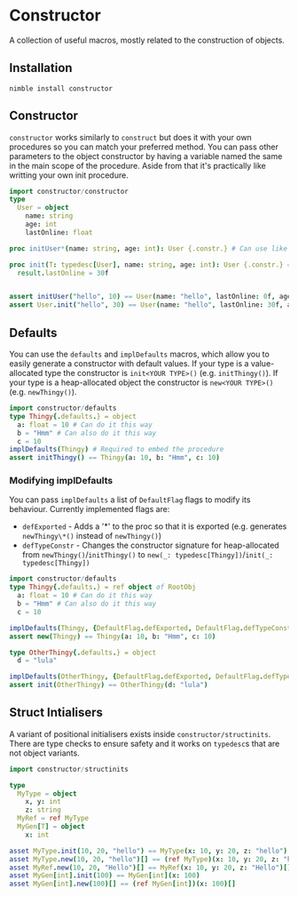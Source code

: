 # Constructor

A collection of useful macros, mostly related to the construction of objects.

## Installation

`nimble install constructor`

## Constructor

`constructor` works similarly to `construct` but does it with your own procedures so you can match your preferred method.
You can pass other parameters to the object constructor by having a variable named the same in the main scope of the procedure.
Aside from that it's practically like writting your own init procedure.

```nim
import constructor/constructor
type
  User = object
    name: string
    age: int
    lastOnline: float

proc initUser*(name: string, age: int): User {.constr.} # Can use like a forward declare.

proc init(T: typedesc[User], name: string, age: int): User {.constr.} =
  result.lastOnline = 30f


assert initUser("hello", 10) == User(name: "hello", lastOnline: 0f, age: 10)
assert User.init("hello", 30) == User(name: "hello", lastOnline: 30f, age: 30)

```

## Defaults

You can use the `defaults` and `implDefaults` macros, which allow you to easily generate a constructor with default values.
If your type is a value-allocated type the constructor is `init<YOUR TYPE>()` (e.g. `initThingy()`).
If your type is a heap-allocated object the constructor is `new<YOUR TYPE>()` (e.g. `newThingy()`).

```nim
import constructor/defaults
type Thingy{.defaults.} = object
  a: float = 10 # Can do it this way
  b = "Hmm" # Can also do it this way
  c = 10
implDefaults(Thingy) # Required to embed the procedure
assert initThingy() == Thingy(a: 10, b: "Hmm", c: 10)
```

### Modifying implDefaults

You can pass `implDefaults` a list of `DefaultFlag` flags to modify its behaviour.
Currently implemented flags are:

-   `defExported` - Adds a '\*' to the proc so that it is exported (e.g. generates `newThingy\*()` instead of `newThingy()`)
-   `defTypeConstr` - Changes the constructor signature for heap-allocated from `newThingy()`/`initThingy()` to `new(_: typedesc[Thingy])`/`init(_: typedesc[Thingy])`

```nim
import constructor/defaults
type Thingy{.defaults.} = ref object of RootObj
  a: float = 10 # Can do it this way
  b = "Hmm" # Can also do it this way
  c = 10

implDefaults(Thingy, {DefaultFlag.defExported, DefaultFlag.defTypeConstr})
assert new(Thingy) == Thingy(a: 10, b: "Hmm", c: 10)

type OtherThingy{.defaults.} = object
  d = "lula"

implDefaults(OtherThingy, {DefaultFlag.defExported, DefaultFlag.defTypeConstr})
assert init(OtherThingy) == OtherThingy(d: "lula")
```


## Struct Intialisers
A variant of positional initialisers exists inside `constructor/structinits`.
There are type checks to ensure safety and it works on `typedesc`s that are not object variants.

```nim
import constructor/structinits

type
  MyType = object
    x, y: int
    z: string
  MyRef = ref MyType
  MyGen[T] = object
    x: int

asset MyType.init(10, 20, "hello") == MyType(x: 10, y: 20, z: "hello")
asset MyType.new(10, 20, "hello")[] == (ref MyType)(x: 10, y: 20, z: "hello")[]
asset MyRef.new(10, 20, "Hello")[] == MyRef(x: 10, y: 20, z: "Hello")[]
asset MyGen[int].init(100) == MyGen[int](x: 100)
asset MyGen[int].new(100)[] == (ref MyGen[int])(x: 100)[]
```
